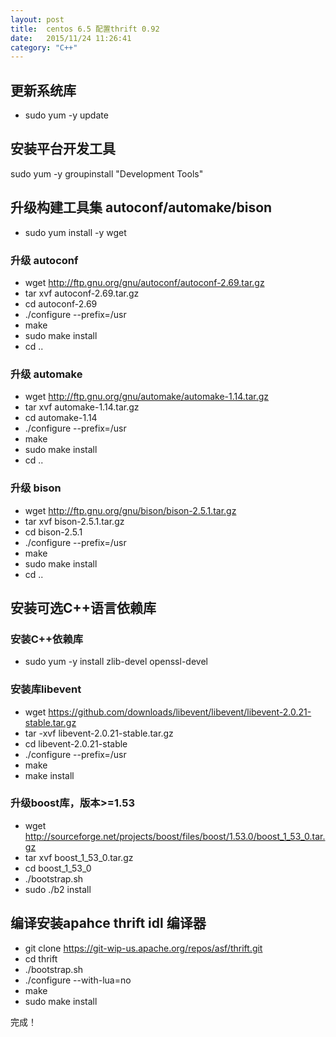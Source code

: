 ```yaml
---
layout: post
title:  centos 6.5 配置thrift 0.92
date:   2015/11/24 11:26:41 
category: "C++"
---
```


## 更新系统库 ##
- sudo yum -y update

## 安装平台开发工具 ##
sudo yum -y groupinstall "Development Tools"

## 升级构建工具集 autoconf/automake/bison ##
- sudo yum install -y wget

### 升级 autoconf ###
- wget http://ftp.gnu.org/gnu/autoconf/autoconf-2.69.tar.gz
- tar xvf autoconf-2.69.tar.gz
- cd autoconf-2.69
- ./configure --prefix=/usr
- make
- sudo make install
- cd ..

### 升级 automake ###
- wget http://ftp.gnu.org/gnu/automake/automake-1.14.tar.gz
- tar xvf automake-1.14.tar.gz
- cd automake-1.14
- ./configure --prefix=/usr
- make
- sudo make install
- cd ..

### 升级 bison ###
- wget http://ftp.gnu.org/gnu/bison/bison-2.5.1.tar.gz
- tar xvf bison-2.5.1.tar.gz
- cd bison-2.5.1
- ./configure --prefix=/usr
- make
- sudo make install
- cd ..

## 安装可选C++语言依赖库 ##

### 安装C++依赖库 ###
- sudo yum -y install zlib-devel openssl-devel

### 安装库libevent ###
- wget https://github.com/downloads/libevent/libevent/libevent-2.0.21-stable.tar.gz
- tar -xvf libevent-2.0.21-stable.tar.gz
- cd libevent-2.0.21-stable
- ./configure --prefix=/usr
- make 
- make install

### 升级boost库，版本>=1.53 ###
- wget http://sourceforge.net/projects/boost/files/boost/1.53.0/boost_1_53_0.tar.gz
- tar xvf boost_1_53_0.tar.gz
- cd boost_1_53_0
- ./bootstrap.sh
- sudo ./b2 install

## 编译安装apahce thrift idl 编译器 ##
- git clone https://git-wip-us.apache.org/repos/asf/thrift.git
- cd thrift
- ./bootstrap.sh
- ./configure --with-lua=no
- make
- sudo make install

完成！